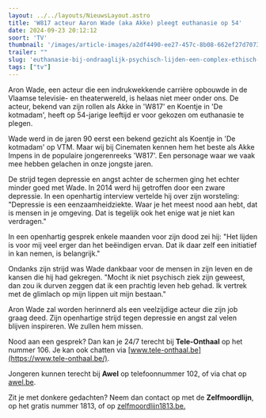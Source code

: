 ```yaml
---
layout: ../../layouts/NieuwsLayout.astro
title: 'W817 acteur Aaron Wade (aka Akke) pleegt euthanasie op 54'
date: 2024-09-23 20:12:12
soort: 'TV'
thumbnail: '/images/article-images/a2df4490-ee27-457c-8b08-662ef27d7073.jpg'
trailer: ""
slug: 'euthanasie-bij-ondraaglijk-psychisch-lijden-een-complex-ethisch-dilemma'
tags: ["tv"]
---
```


Aron Wade, een acteur die een indrukwekkende carrière opbouwde in de Vlaamse televisie- en theaterwereld, is helaas niet meer onder ons. De acteur, bekend van zijn rollen als Akke in 'W817' en Koentje in 'De kotmadam', heeft op 54-jarige leeftijd er voor gekozen om euthanasie te plegen.

Wade werd in de jaren 90 eerst een bekend gezicht als Koentje in 'De kotmadam' op VTM. Maar wij bij Cinematen kennen hem het beste als Akke Impens in de populaire jongerenreeks 'W817'. Een personage waar we vaak mee hebben gelachen in onze jongste jaren.

De strijd tegen depressie en angst achter de schermen ging het echter minder goed met Wade. In 2014 werd hij getroffen door een zware depressie. In een openhartig interview vertelde hij over zijn worsteling: "Depressie is een eenzaamheidziekte. Waar je het meest nood aan hebt, dat is mensen in je omgeving. Dat is tegelijk ook het enige wat je niet kan verdragen."

In een openhartig gesprek enkele maanden voor zijn dood zei hij: "Het lijden is voor mij veel erger dan het beëindigen ervan. Dat ik daar zelf een initiatief in kan nemen, is belangrijk."

Ondanks zijn strijd was Wade dankbaar voor de mensen in zijn leven en de kansen die hij had gekregen. "Mocht ik niet psychisch ziek zijn geweest, dan zou ik durven zeggen dat ik een prachtig leven heb gehad. Ik vertrek met de glimlach op mijn lippen uit mijn bestaan."

Aron Wade zal worden herinnerd als een veelzijdige acteur die zijn job graag deed. Zijn openhartige strijd tegen depressie en angst zal velen blijven inspireren. We zullen hem missen.



Nood aan een gesprek? Dan kan je 24/7 terecht bij **Tele-Onthaal** op het nummer 106. Je kan ook chatten via [www.tele-onthaal.be](https://www.tele-onthaal.be/). 

Jongeren kunnen terecht bij **Awel** op telefoonnummer 102, of via chat op [awel.be](https://awel.be/).

Zit je met donkere gedachten? Neem dan contact op met de **Zelfmoordlijn**, op het gratis nummer 1813, of op [zelfmoordlijn1813.be.](https://www.zelfmoord1813.be/)
